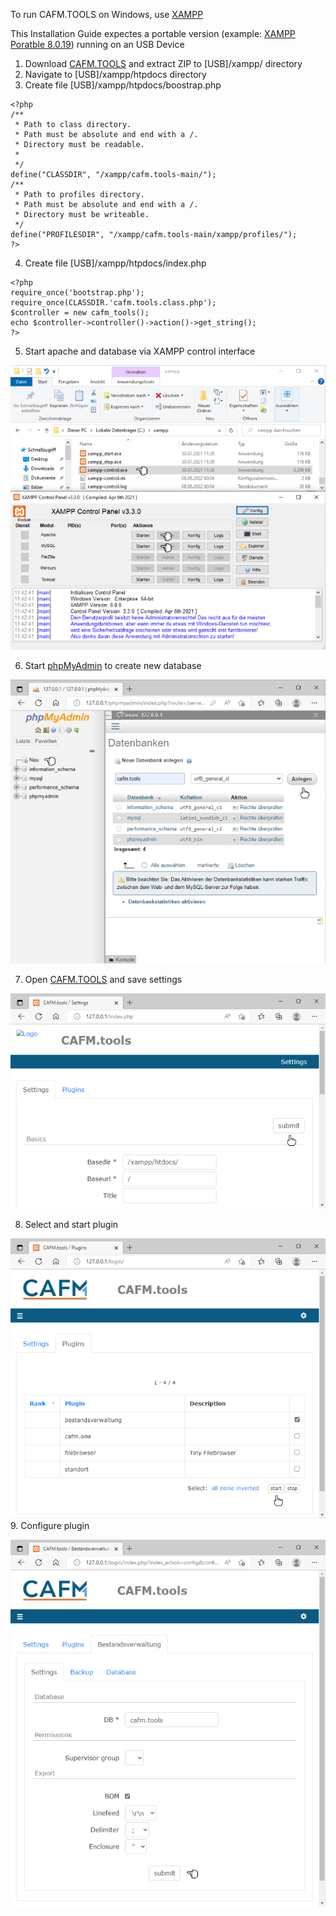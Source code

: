 To run CAFM.TOOLS on Windows, use [XAMPP](https://www.apachefriends.org/de/index.html)  
  
  
This Installation Guide expectes a portable version (example: [XAMPP Poratble 8.0.19](https://sourceforge.net/projects/xampp/files/XAMPP%20Windows/8.0.19/xampp-portable-windows-x64-8.0.19-0-VS16.zip/download)) running on an USB Device  
  
1. Download [CAFM.TOOLS](https://github.com/cafmone/cafm.tools/archive/refs/heads/main.zip) and extract ZIP to \[USB]/xampp/ directory  
2. Navigate to \[USB]/xampp/htpdocs directory  
3. Create file \[USB]/xampp/htpdocs/boostrap.php  
```
<?php
/** 
 * Path to class directory.
 * Path must be absolute and end with a /.
 * Directory must be readable.
 * 
 */
define("CLASSDIR", "/xampp/cafm.tools-main/");
/** 
 * Path to profiles directory.
 * Path must be absolute and end with a /.
 * Directory must be writeable.
 */
define("PROFILESDIR", "/xampp/cafm.tools-main/xampp/profiles/");
?>
```
4. Create file \[USB]/xampp/htpdocs/index.php  
```
<?php
require_once('bootstrap.php');
require_once(CLASSDIR.'cafm.tools.class.php');
$controller = new cafm_tools();
echo $controller->controller()->action()->get_string();
?>
```
5. Start apache and database via XAMPP control interface  
  
![XAMPP Control Panel](https://raw.githubusercontent.com/cafmone/cafm.tools/main/xampp/howto/1.xampp.control.png)
  
6. Start [phpMyAdmin](http://127.0.0.1/phpmyadmin) to create new database  
  
![phpMyAdmin](https://raw.githubusercontent.com/cafmone/cafm.tools/main/xampp/howto/2.phpmyadmin.png)
  
7. Open [CAFM.TOOLS](http://127.0.0.1/index.php) and save settings  
  
![CAFM.TOOLS Settings](https://raw.githubusercontent.com/cafmone/cafm.tools/main/xampp/howto/3.cafm.tools.settings.png)
  
8. Select and start plugin  
  
![CAFM.TOOLS Plugins](https://raw.githubusercontent.com/cafmone/cafm.tools/main/xampp/howto/4.cafm.tools.plugins.png)
9. Configure plugin  
  
![CAFM.TOOLS Plugin](https://raw.githubusercontent.com/cafmone/cafm.tools/main/xampp/howto/5.cafm.tools.plugin.png)


